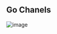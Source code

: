 ## Go Chanels

![image](https://user-images.githubusercontent.com/3950155/134639099-55319ca1-e199-4c37-aa63-d5a5bfb05d10.png)
